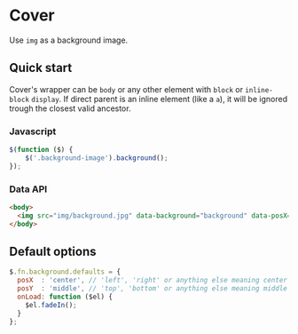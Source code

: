 Cover
=====

Use `img` as a background image.


Quick start
-----------

Cover's wrapper can be `body` or any other element with `block` or `inline-block` `display`.
If direct parent is an inline element (like a `a`), it will be ignored trough the closest valid ancestor.


### Javascript

```javascript
$(function ($) {
    $('.background-image').background();
});
```

### Data API

```html
<body>
  <img src="img/background.jpg" data-background="background" data-posX="left" data-posY="top" alt="My background image" />
</body>
```

Default options
---------------

```javascript
$.fn.background.defaults = {
  posX  : 'center', // 'left', 'right' or anything else meaning center
  posY  : 'middle', // 'top', 'bottom' or anything else meaning middle
  onLoad: function ($el) {
    $el.fadeIn();
  }
};
```
